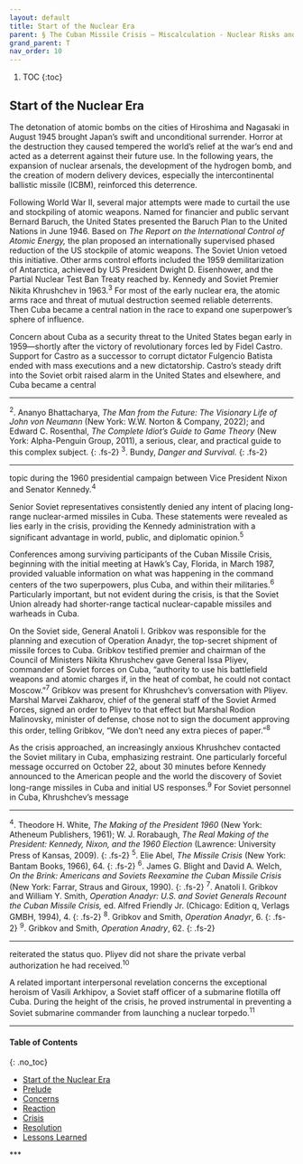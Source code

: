 ```yaml
---
layout: default
title: Start of the Nuclear Era
parent: § The Cuban Missile Crisis – Miscalculation - Nuclear Risks and the Human Dimension  
grand_parent: T
nav_order: 10 
---
```

<style>
.dont-break-out {
  /* These are technically the same, but use both */
  overflow-wrap: break-word;
  word-wrap: break-word;

     -ms-word-break: break-all;
  /* This is the dangerous one in WebKit, as it breaks things wherever */
  word-break: break-all;
  /* Instead use this non-standard one: */
  word-break: break-word;
}

.youtube-container {
    position: relative;
    width: 100%;
    height: 0;
    padding-bottom: 56.25%;
}
.youtube-video {
    position: absolute;
    top: 0;
    left: 0;
    width: 100%;
    height: 100%;
}

</style>

<div class="dont-break-out" markdown="1">

1. TOC
{:toc}

## Start of the Nuclear Era
The detonation of atomic bombs on the cities of Hiroshima and Nagasaki in August 1945 brought Japan’s swift and unconditional surrender. Horror at the destruction they caused tempered the world’s relief at the war’s end and acted as a deterrent against their future use. In the following years, the expansion of nuclear arsenals, the development of the hydrogen bomb, and the creation of modern delivery devices, especially the intercontinental ballistic missile (ICBM), reinforced this deterrence.

Following World War II, several major attempts were made to curtail the use and stockpiling of atomic weapons. Named for financier and public servant Bernard Baruch, the United States presented the Baruch Plan to the United Nations in June 1946. Based on *The Report on the International Control of Atomic Energy,* the plan proposed an internationally supervised phased reduction of the US stockpile of atomic weapons. The Soviet Union vetoed this initiative. Other arms control efforts included the 1959 demilitarization of Antarctica, achieved by US President Dwight D. Eisenhower, and the Partial Nuclear Test Ban Treaty reached by. Kennedy and Soviet Premier Nikita Khrushchev in 1963.<sup>3</sup> For most of the early nuclear era, the atomic arms race and threat of mutual destruction seemed reliable deterrents. Then Cuba became a central nation in the race to expand one superpower’s sphere of influence.

Concern about Cuba as a security threat to the United States began early in 1959—shortly after the victory of revolutionary forces led by Fidel Castro. Support for Castro as a successor to corrupt dictator Fulgencio Batista ended with mass executions and a new dictatorship. Castro’s steady drift into the Soviet orbit raised alarm in the United States and elsewhere, and Cuba became a central

***
<sup>2</sup>. Ananyo Bhattacharya, *The Man from the Future: The Visionary Life of John von Neumann* (New York: W.W. Norton & Company, 2022); and Edward C. Rosenthal, *The Complete Idiot’s Guide to Game Theory* (New York: Alpha-Penguin Group, 2011), a serious, clear, and practical guide to this complex subject. 
{: .fs-2}
<sup>3</sup>. Bundy, *Danger and Survival.*
{: .fs-2}
***

topic during the 1960 presidential campaign between Vice President Nixon and Senator Kennedy.<sup>4</sup>

Senior Soviet representatives consistently denied any intent of placing long-range nuclear-armed missiles in Cuba. These statements were revealed as lies early in the crisis, providing the Kennedy administration with a significant advantage in world, public, and diplomatic opinion.<sup>5</sup>

Conferences among surviving participants of the Cuban Missile Crisis, beginning with the initial meeting at Hawk’s Cay, Florida, in March 1987, provided valuable information on what was happening in the command centers of the two superpowers, plus Cuba, and within their militaries.<sup>6</sup> Particularly important, but not evident during the crisis, is that the Soviet Union already had shorter-range tactical nuclear-capable missiles and warheads in Cuba.

On the Soviet side, General Anatoli I. Gribkov was responsible for the planning and execution of Operation Anadyr, the top-secret shipment of missile forces to Cuba. Gribkov testified premier and chairman of the Council of Ministers Nikita Khrushchev gave General Issa Pliyev, commander of Soviet forces on Cuba, “authority to use his battlefield weapons and atomic charges if, in the heat of combat, he could not contact Moscow.”<sup>7</sup> Gribkov was present for Khrushchev’s conversation with Pliyev. Marshal Marvei Zakharov, chief of the general staff of the Soviet Armed Forces, signed an order to Pliyev to that effect but Marshal Rodion Malinovsky, minister of defense, chose not to sign the document approving this order, telling Gribkov, “We don’t need any extra pieces of paper.”<sup>8</sup>

As the crisis approached, an increasingly anxious Khrushchev contacted the Soviet military in Cuba, emphasizing restraint. One particularly forceful message occurred on October 22, about 30 minutes before Kennedy announced to the American people and the world the discovery of Soviet long-range missiles in Cuba and initial US responses.<sup>9</sup> For Soviet personnel in Cuba, Khrushchev’s message

***
<sup>4</sup>. Theodore H. White, *The Making of the President 1960* (New York: Atheneum Publishers, 1961); W. J. Rorabaugh, *The Real Making of the President: Kennedy, Nixon, and the 1960 Election* (Lawrence: University Press of Kansas, 2009).
{: .fs-2}
<sup>5</sup>. Elie Abel, *The Missile Crisis* (New York: Bantam Books, 1966), 64. 
{: .fs-2}
<sup>6</sup>. James G. Blight and David A. Welch, *On the Brink: Americans and Soviets Reexamine the Cuban Missile Crisis* (New York: Farrar, Straus and Giroux, 1990). 
{: .fs-2}
<sup>7</sup>. Anatoli I. Gribkov and William Y. Smith, *Operation Anadyr: U.S. and Soviet Generals Recount the Cuban Missile Crisis,* ed. Alfred Friendly Jr. (Chicago: Edition q, Verlags GMBH, 1994), 4. 
{: .fs-2}
<sup>8</sup>. Gribkov and Smith, *Operation Anadyr*, 6.
{: .fs-2}
<sup>9</sup>. Gribkov and Smith, *Operation Anadry*, 62.
{: .fs-2}
***

reiterated the status quo. Pliyev did not share the private verbal authorization he had received.<sup>10</sup>

A related important interpersonal revelation concerns the exceptional heroism of Vasili Arkhipov, a Soviet staff officer of a submarine flotilla off Cuba. During the height of the crisis, he proved instrumental in preventing a Soviet submarine commander from launching a nuclear torpedo.<sup>11</sup>

***

#### Table of Contents
{: .no_toc}

<ul><li> <a href="/docs/T/The-Cuban-Missile-Crisis-Miscalculation-Nuclear-Risks-and-the-Human-Dimension-1/">
Start of the Nuclear Era</a></li><li> <a href="/docs/T/The-Cuban-Missile-Crisis-Miscalculation-Nuclear-Risks-and-the-Human-Dimension-2/">
Prelude</a></li><li> <a href="/docs/T/The-Cuban-Missile-Crisis-Miscalculation-Nuclear-Risks-and-the-Human-Dimension-3/">
Concerns</a></li><li> <a href="/docs/T/The-Cuban-Missile-Crisis-Miscalculation-Nuclear-Risks-and-the-Human-Dimension-4/">
Reaction</a></li><li> <a href="/docs/T/The-Cuban-Missile-Crisis-Miscalculation-Nuclear-Risks-and-the-Human-Dimension-5/">
Crisis</a></li><li> <a href="/docs/T/The-Cuban-Missile-Crisis-Miscalculation-Nuclear-Risks-and-the-Human-Dimension-6/">
Resolution</a></li><li> <a href="/docs/T/The-Cuban-Missile-Crisis-Miscalculation-Nuclear-Risks-and-the-Human-Dimension-7/">
Lessons Learned</a></li></ul>
***

</div>
